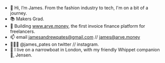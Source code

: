 - 👋 Hi, I’m James. From the fashion industry to tech, I'm on a bit of a journey.
- 📚 Makers Grad.
- 🌱 Building www.arve.money, the first invoice finance platform for freelancers. 
- 📫 email jamesandrewpates@gmail.com // james@arve.money
- 🧑🏼‍💻 @james_pates on twitter // instagram.
- 🚤 I live on a narrowboat in London, with my friendly Whippet companion 🐶, Jensen. 
<!---
jpates1/jpates1 is a ✨ special ✨ repository because its `README.md` (this file) appears on your GitHub profile.
You can click the Preview link to take a look at your changes.
--->
